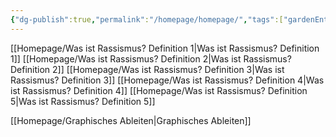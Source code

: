 ```yaml
---
{"dg-publish":true,"permalink":"/homepage/homepage/","tags":["gardenEntry"]}
---
```


[[Homepage/Was ist Rassismus? Definition 1\|Was ist Rassismus? Definition 1]]
[[Homepage/Was ist Rassismus? Definition 2\|Was ist Rassismus? Definition 2]]
[[Homepage/Was ist Rassismus? Definition 3\|Was ist Rassismus? Definition 3]]
[[Homepage/Was ist Rassismus? Definition 4\|Was ist Rassismus? Definition 4]]
[[Homepage/Was ist Rassismus? Definition 5\|Was ist Rassismus? Definition 5]]

[[Homepage/Graphisches Ableiten\|Graphisches Ableiten]]

